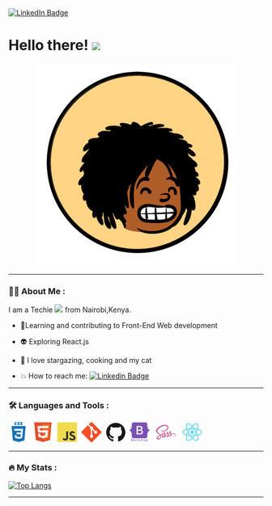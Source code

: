 <!-- girl GIF -->
<!--<div id="header" align="center">
   <img src=https://media.giphy.com/media/L1R1tvI9svkIWwpVYr/giphy.gif width="200
</div> -->
<!-- socials -->
<div id="badges">
  <a href="https://www.linkedin.com/in/pauline-mwova/">
    <img src="https://img.shields.io/badge/LinkedIn-blue?style=for-the-badge&logo=linkedin&logoColor=white" alt="LinkedIn Badge"/>
  </a>

</div>
<h1>
  Hello there!
  <img src="https://media.giphy.com/media/hvRJCLFzcasrR4ia7z/giphy.gif" width="30px"/>
</h1>
<!-- about me -->
<div align ="center">
  <img src="avtr.png"/>
</div>

---

### :woman_technologist: About Me :

I am a Techie <img src="https://media.giphy.com/media/WUlplcMpOCEmTGBtBW/giphy.gif" width="30"> from Nairobi,Kenya.

- :rocket:Learning and contributing to Front-End Web development

- :alien: Exploring React.js

- :mushroom: I love stargazing, cooking and my cat

- :collision: How to reach me: [![Linkedin Badge](https://img.shields.io/badge/-pauline-blue?style=flat&logo=Linkedin&logoColor=white)](https://www.linkedin.com/in/pauline-mwova/)

---

### :hammer_and_wrench: Languages and Tools :
<div>
  <img src="https://github.com/devicons/devicon/blob/master/icons/css3/css3-plain-wordmark.svg"  title="CSS3" alt="CSS" width="40" height="40"/>&nbsp;
  <img src="https://github.com/devicons/devicon/blob/master/icons/html5/html5-original.svg" title="HTML5" alt="HTML" width="40" height="40"/>&nbsp;
  <img src="https://github.com/devicons/devicon/blob/master/icons/javascript/javascript-original.svg" title="JavaScript" alt="JavaScript" width="40" height="40"/>&nbsp;
  <img src="git-plain.svg" title="Git" **alt="Git" width="40" height="40"/>&nbsp;
  <img src="github-original.svg" title="Github" **alt="Git" width="40" height="40"/>&nbsp;
  <img src="bootstrap-plain-wordmark.svg" title="bootstrap" alt="bootstrap" width="40" height="40"/> &nbsp;
  <img src="sass-original.svg" title="sass" alt="sass" width="40" height="40"/> &nbsp;   
  <img src="react-original.svg" title="React" alt="react" width="40" height="40"/> &nbsp;                 
              

</div>

---

### :fire: My Stats :
[![Top Langs](https://github-readme-stats.vercel.app/api/top-langs/?username=Lynnmwova&layout=compact&theme=vision-friendly-dark)](https://github.com/Lynnmwova/github-readme-stats) 


 
---
